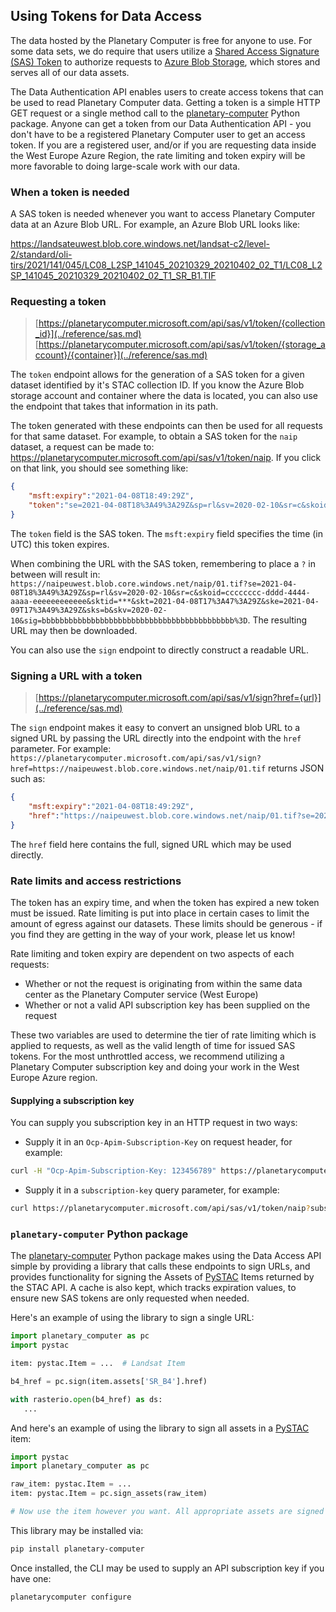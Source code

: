 ## Using Tokens for Data Access

The data hosted by the Planetary Computer is free for anyone to use. For some data sets, we do require that users utilize a [Shared Access Signature (SAS) Token](https://docs.microsoft.com/en-us/azure/storage/common/storage-sas-overview#how-a-shared-access-signature-works) to authorize requests to [Azure Blob Storage](https://docs.microsoft.com/en-us/azure/storage/blobs/), which stores and serves all of our data assets.

The Data Authentication API enables users to create access tokens that can be used to read Planetary Computer data. Getting a token is a simple HTTP GET request or a single method call to the [planetary-computer](https://github.com/microsoft/planetary-computer-sdk-for-python) Python package. Anyone can get a token from our Data Authentication API - you don't have to be a registered Planetary Computer user to get an access token. If you are a registered user, and/or if you are requesting data inside the West Europe Azure Region, the rate limiting and token expiry will be more favorable to doing large-scale work with our data.


### When a token is needed

A SAS token is needed whenever you want to access Planetary Computer data at an Azure Blob URL. For example, an Azure Blob URL looks like:

<https://landsateuwest.blob.core.windows.net/landsat-c2/level-2/standard/oli-tirs/2021/141/045/LC08_L2SP_141045_20210329_20210402_02_T1/LC08_L2SP_141045_20210329_20210402_02_T1_SR_B1.TIF>

### Requesting a token

> [https://planetarycomputer.microsoft.com/api/sas/v1/token/{collection_id}](../reference/sas.md)
> [https://planetarycomputer.microsoft.com/api/sas/v1/token/{storage_account}/{container}](../reference/sas.md)

The `token` endpoint allows for the generation of a SAS token for a given dataset identified by it's STAC collection ID. If you know the Azure Blob storage account and container where the data is located, you can also use the endpoint that takes that information in its path.

The token generated with these endpoints can then be used for all requests for that same dataset. For example, to obtain a SAS token for the `naip` dataset, a request can be made to: <https://planetarycomputer.microsoft.com/api/sas/v1/token/naip>. If you click on that link, you should see something like:

```json
{
    "msft:expiry":"2021-04-08T18:49:29Z",
    "token":"se=2021-04-08T18%3A49%3A29Z&sp=rl&sv=2020-02-10&sr=c&skoid=cccccccc-dddd-4444-aaaa-eeeeeeeeeeee&sktid=***&skt=2021-04-08T17%3A47%3A29Z&ske=2021-04-09T17%3A49%3A29Z&sks=b&skv=2020-02-10&sig=bbbbbbbbbbbbbbbbbbbbbbbbbbbbbbbbbbbbbbbbbbb%3D"
}
```

The `token` field is the SAS token. The `msft:expiry` field specifies the time (in UTC) this token expires.

When combining the URL with the SAS token, remembering to place a `?` in between will result in: `https://naipeuwest.blob.core.windows.net/naip/01.tif?se=2021-04-08T18%3A49%3A29Z&sp=rl&sv=2020-02-10&sr=c&skoid=cccccccc-dddd-4444-aaaa-eeeeeeeeeeee&sktid=***&skt=2021-04-08T17%3A47%3A29Z&ske=2021-04-09T17%3A49%3A29Z&sks=b&skv=2020-02-10&sig=bbbbbbbbbbbbbbbbbbbbbbbbbbbbbbbbbbbbbbbbbbb%3D`. The resulting URL may then be downloaded.

You can also use the `sign` endpoint to directly construct a readable URL.

### Signing a URL with a token

> [https://planetarycomputer.microsoft.com/api/sas/v1/sign?href={url}](../reference/sas.md)

The `sign` endpoint makes it easy to convert an unsigned blob URL to a signed URL by passing the URL directly into the endpoint with the `href` parameter. For example: `https://planetarycomputer.microsoft.com/api/sas/v1/sign?href=https://naipeuwest.blob.core.windows.net/naip/01.tif` returns JSON such as:

```json
{
    "msft:expiry":"2021-04-08T18:49:29Z",
    "href":"https://naipeuwest.blob.core.windows.net/naip/01.tif?se=2021-04-08T18%3A49%3A29Z&sp=rl&sip=20.73.55.19&sv=2020-02-10&sr=c&skoid=cccccccc-dddd-4444-aaaa-eeeeeeeeeeee&sktid=***&skt=2021-04-08T17%3A47%3A29Z&ske=2021-04-09T17%3A49%3A29Z&sks=b&skv=2020-02-10&sig=bbbbbbbbbbbbbbbbbbbbbbbbbbbbbbbbbbbbbbbbbbb%3D"
}
```

The `href` field here contains the full, signed URL which may be used directly.

### Rate limits and access restrictions

The token has an expiry time, and when the token has expired a new token must be issued. Rate limiting is put into place in certain cases to limit the amount of egress against our datasets. These limits should be generous - if you find they are getting in the way of your work, please let us know!

Rate limiting and token expiry are dependent on two aspects of each requests:
  * Whether or not the request is originating from within the same data center as the Planetary Computer service (West Europe)
  * Whether or not a valid API subscription key has been supplied on the request

These two variables are used to determine the tier of rate limiting which is applied to requests, as well as the valid length of time for issued SAS tokens. For the most unthrottled access, we recommend utilizing a Planetary Computer subscription key and doing your work in the West Europe Azure region.

#### Supplying a subscription key

You can supply you subscription key in an HTTP request in two ways:
  * Supply it in an `Ocp-Apim-Subscription-Key` on request header, for example:

```bash
curl -H "Ocp-Apim-Subscription-Key: 123456789" https://planetarycomputer.microsoft.com/api/sas/v1/token/naip?subscription-key=123456789
```
  * Supply it in a `subscription-key` query parameter, for example:

```bash
curl https://planetarycomputer.microsoft.com/api/sas/v1/token/naip?subscription-key=123456789
```

### `planetary-computer` Python package

The [planetary-computer](https://github.com/microsoft/planetary-computer-sdk-for-python) Python package makes using the Data Access API simple by providing a library that calls these endpoints to sign URLs, and provides functionality for signing the Assets of [PySTAC](https://github.com/stac-utils/pystac) Items returned by the STAC API. A cache is also kept, which tracks expiration values, to ensure new SAS tokens are only requested when needed.

Here's an example of using the library to sign a single URL:

```python
import planetary_computer as pc
import pystac

item: pystac.Item = ...  # Landsat Item

b4_href = pc.sign(item.assets['SR_B4'].href)

with rasterio.open(b4_href) as ds:
   ...
```

And here's an example of using the library to sign all assets in a [PySTAC](https://github.com/stac-utils/pystac) item:

```python
import pystac
import planetary_computer as pc

raw_item: pystac.Item = ...
item: pystac.Item = pc.sign_assets(raw_item)

# Now use the item however you want. All appropriate assets are signed for read access.
```

This library may be installed via:

```bash
pip install planetary-computer
```

Once installed, the CLI may be used to supply an API subscription key if you have one:

```bash
planetarycomputer configure
```

